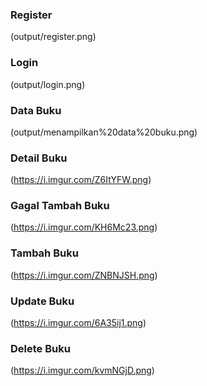 ### Register

(output/register.png)

### Login

(output/login.png)

### Data Buku

(output/menampilkan%20data%20buku.png)

### Detail Buku

(https://i.imgur.com/Z6ItYFW.png)

### Gagal Tambah Buku

(https://i.imgur.com/KH6Mc23.png)

### Tambah Buku

(https://i.imgur.com/ZNBNJSH.png)

### Update Buku

(https://i.imgur.com/6A35ij1.png)

### Delete Buku

(https://i.imgur.com/kvmNGjD.png)
